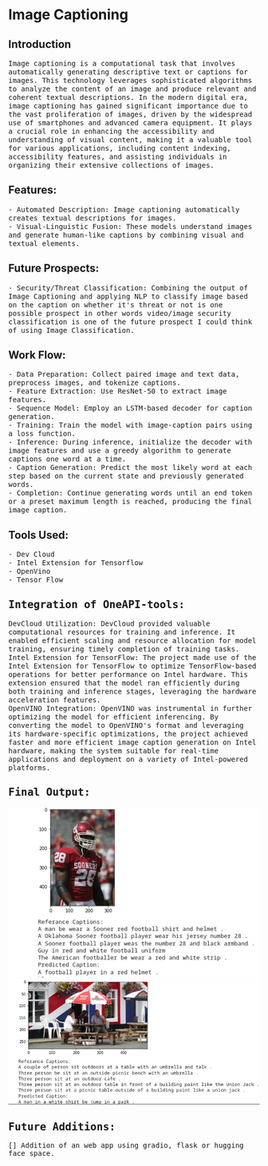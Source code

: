 # Image Captioning


## Introduction
<samp>
Image captioning is a computational task that involves automatically generating descriptive text or captions for images. This technology leverages sophisticated algorithms to analyze the content of an image and produce relevant and coherent textual descriptions. In the modern digital era, image captioning has gained significant importance due to the vast proliferation of images, driven by the widespread use of smartphones and advanced camera equipment. It plays a crucial role in enhancing the accessibility and understanding of visual content, making it a valuable tool for various applications, including content indexing, accessibility features, and assisting individuals in organizing their extensive collections of images.
</samp>

## Features: 
<samp>
- Automated Description: Image captioning automatically creates textual descriptions for images.
<br>
- Visual-Linguistic Fusion: These models understand images and generate human-like captions by combining visual and textual elements.
</samp>

## Future Prospects:
<samp>
- Security/Threat Classification: Combining the output of Image Captioning and applying NLP to classify image based on the caption on whether it's threat or not is one possible prospect in other words video/image security classification is one of the future prospect I could think of using Image Classification.
<br>
</samp>

## Work Flow:
<samp>
- Data Preparation: Collect paired image and text data, preprocess images, and tokenize captions.
<br>
- Feature Extraction: Use ResNet-50 to extract image features.
<br>
- Sequence Model: Employ an LSTM-based decoder for caption generation.
<br>
- Training: Train the model with image-caption pairs using a loss function.
<br>
- Inference: During inference, initialize the decoder with image features and use a greedy algorithm to generate captions one word at a time.
<br>
- Caption Generation: Predict the most likely word at each step based on the current state and previously generated words.
<br>
- Completion: Continue generating words until an end token or a preset maximum length is reached, producing the final image caption.
</samp>

## Tools Used:
<samp>
- Dev Cloud
  <br>
- Intel Extension for Tensorflow
 <br>
- OpenVino
<br>
- Tensor Flow

## Integration of OneAPI-tools:
  <samp>
DevCloud Utilization: DevCloud provided valuable computational resources for training and inference. It enabled efficient scaling and resource allocation for model training, ensuring timely completion of training tasks.
<br>
Intel Extension for TensorFlow: The project made use of the Intel Extension for TensorFlow to optimize TensorFlow-based operations for better performance on Intel hardware. This extension ensured that the model ran efficiently during both training and inference stages, leveraging the hardware acceleration features.
<br>
OpenVINO Integration: OpenVINO was instrumental in further optimizing the model for efficient inferencing. By converting the model to OpenVINO's format and leveraging its hardware-specific optimizations, the project achieved faster and more efficient image caption generation on Intel hardware, making the system suitable for real-time applications and deployment on a variety of Intel-powered platforms.
</samp>

## Final Output:
![1st Prediction](https://github.com/sanj33krsna/1API-Image_Captioning/blob/main/demo/1.png)
<br>
![2nd Prediction](https://github.com/sanj33krsna/1API-Image_Captioning/blob/main/demo/2.png)

## Future Additions:
[] Addition of an web app using gradio, flask or hugging face space.
